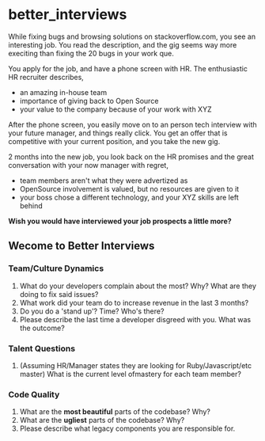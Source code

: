 better_interviews
=================

While fixing bugs and browsing solutions on stackoverflow.com, you see 
an interesting job. You read the description, and the gig seems way
more execiting than fixing the 20 bugs in your work que.

You apply for the job, and have a phone screen with HR. The 
enthusiastic HR recruiter describes, 
- an amazing in-house team  
- importance of giving back to Open Source  
- your value to the company because of your work with XYZ  

After the phone screen, you easily move on to an person tech interview 
with your future manager, and things really click. You get an offer
that is competitive with your current position, and you take the new gig.

2 months into the new job, you look back on the HR promises and the 
great conversation with your now manager with regret, 
- team members aren't what they were advertized as
- OpenSource involvement is valued, but no resources are given to it
- your boss chose a different technology, and your XYZ skills are left behind

__Wish you would have interviewed your job prospects a little more?__


## Wecome to Better Interviews

### Team/Culture Dynamics
1. What do your developers complain about the most? Why? What are they doing to fix said issues?
2. What work did your team do to increase revenue in the last 3 months?
3. Do you do a 'stand up'? Time? Who's there?
4. Please describe the last time a developer disgreed with you. What was the outcome?


### Talent Questions
1. (Assuming HR/Manager states they are looking for Ruby/Javascript/etc master) What is the current level ofmastery for each team member?

### Code Quality
1. What are the __most beautiful__ parts of the codebase? Why?
2. What are the __ugliest__ parts of the codebase? Why?
3. Please describe what legacy components you are responsible for.
